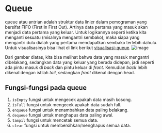 # Queue
queue atau antrian adalah struktur data linier dalam pemograman yang bersifat FIFO (First In First Out). Artinya data pertama yang masuk akan menjadi data pertama yang keluar. Untuk logikannya seperti ketika kita menganti sesuatu (misalnya mengantri sembako), maka siapa yang mengantri dulu dialah yang pertama mendapatkan sembako terlebih dahulu. Untuk visualisasinya bisa lihat di link berikut [visualisasi-queue](https://visualgo.net/en/list?slide=1).
![image](https://upload.wikimedia.org/wikipedia/commons/thumb/5/52/Data_Queue.svg/800px-Data_Queue.svg.png) 

Dari gambar diatas, kita bisa melihat bahwa data yang masuk mengantri dibelakang, sedangkan data yang keluar yang berada didepan, jadi seperti ada pintu masuk di *back* dan pintu keluar di *front*. Kemudian *back* lebih dikenal dengan istilah *tail*, sedangkan *front* dikenal dengan head.

## Fungsi-fungsi pada queue
1. `isEmpty` fungsi untuk mengecek apakah data masih kosong.
1. `isFull` fungsi untuk mengecek apakah data sudah full.
1. `enqueue` fungsi untuk menambahkan data paling belakang.
1. `dequeue` fungsi untuk menghapus data paling awal.
1. `tampil` fungsi untuk mencetak semua data.
1. `clear` fungsi untuk membersihkan/menghapus semua data.
